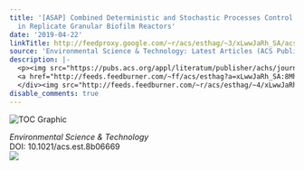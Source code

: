 ```yaml
---
title: '[ASAP] Combined Deterministic and Stochastic Processes Control Microbial Succession
  in Replicate Granular Biofilm Reactors'
date: '2019-04-22'
linkTitle: http://feedproxy.google.com/~r/acs/esthag/~3/xLwwJaRh_SA/acs.est.8b06669
source: 'Environmental Science & Technology: Latest Articles (ACS Publications)'
description: |-
  <p><img src="https://pubs.acs.org/appl/literatum/publisher/achs/journals/content/esthag/0/esthag.ahead-of-print/acs.est.8b06669/20190422/images/medium/es-2018-06669q_0006.gif" alt="TOC Graphic"/></p><div><cite>Environmental Science & Technology</cite></div><div>DOI: 10.1021/acs.est.8b06669</div><div class="feedflare">
  <a href="http://feeds.feedburner.com/~ff/acs/esthag?a=xLwwJaRh_SA:8MhNCNHase0:yIl2AUoC8zA"><img src="http://feeds.feedburner.com/~ff/acs/esthag?d=yIl2AUoC8zA" border="0"></img></a>
  </div><img src="http://feeds.feedburner.com/~r/acs/esthag/~4/xLwwJaRh_SA" height="1" width="1" ...
disable_comments: true
---
```

<p><img src="https://pubs.acs.org/appl/literatum/publisher/achs/journals/content/esthag/0/esthag.ahead-of-print/acs.est.8b06669/20190422/images/medium/es-2018-06669q_0006.gif" alt="TOC Graphic"/></p><div><cite>Environmental Science & Technology</cite></div><div>DOI: 10.1021/acs.est.8b06669</div><div class="feedflare">
<a href="http://feeds.feedburner.com/~ff/acs/esthag?a=xLwwJaRh_SA:8MhNCNHase0:yIl2AUoC8zA"><img src="http://feeds.feedburner.com/~ff/acs/esthag?d=yIl2AUoC8zA" border="0"></img></a>
</div><img src="http://feeds.feedburner.com/~r/acs/esthag/~4/xLwwJaRh_SA" height="1" width="1" ...